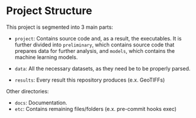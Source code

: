 # Project Structure

This project is segmented into 3 main parts:

* `project`: Contains source code and, as a result, the executables. It is further divided into `preliminary`, which contains source code that prepares data for further analysis, and `models`, which contains the machine learning models.

* `data`: All the necessary datasets, as they need be to be properly parsed.

* `results`: Every result this repository produces (e.x. GeoTIFFs)

Other directories:

* `docs`: Documentation.
* `etc`: Contains remaining files/folders (e.x. pre-commit hooks exec)
 